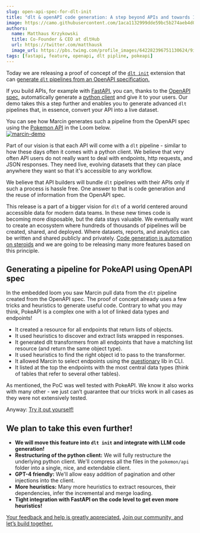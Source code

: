 ```yaml
---
slug: open-api-spec-for-dlt-init
title: "dlt & openAPI code generation: A step beyond APIs and towards 10,000s of live datasets"
image: https://camo.githubusercontent.com/1aca1132999dde59bc5b274aeb4d01c79eab525941362491a534ddd8d1015dce/68747470733a2f2f63646e2e6c6f6f6d2e636f6d2f73657373696f6e732f7468756d626e61696c732f32383036623837336261316334653065613338326562336234666261663830382d776974682d706c61792e676966
authors:
  name: Matthaus Krzykowski
  title: Co-Founder & CEO at dltHub
  url: https://twitter.com/matthausk
  image_url: https://pbs.twimg.com/profile_images/642282396751130624/9ixo0Opj_400x400.jpg
tags: [fastapi, feature, openapi, dlt pipline, pokeapi]
---
```

Today we are releasing a proof of concept of the [`dlt init`](https://dlthub.com/docs/walkthroughs/create-a-pipeline) extension that can [generate `dlt` pipelines from an OpenAPI specification.](https://github.com/dlt-hub/dlt-init-openapi)

If you build APIs, for example with [FastAPI](https://fastapi.tiangolo.com/), you can, thanks to the [OpenAPI spec,](https://spec.openapis.org/oas/v3.1.0) automatically generate a [python client](https://pypi.org/project/openapi-python-client/0.6.0a4/) and give it to your users. Our demo takes this a step further and enables you to generate advanced `dlt` pipelines that, in essence, convert your API into a live dataset.

You can see how Marcin generates such a pipeline from the OpenAPI spec using the [Pokemon API](https://pokeapi.co/) in the Loom below.  
[![marcin-demo](https://camo.githubusercontent.com/1aca1132999dde59bc5b274aeb4d01c79eab525941362491a534ddd8d1015dce/68747470733a2f2f63646e2e6c6f6f6d2e636f6d2f73657373696f6e732f7468756d626e61696c732f32383036623837336261316334653065613338326562336234666261663830382d776974682d706c61792e676966)](https://www.loom.com/share/2806b873ba1c4e0ea382eb3b4fbaf808?sid=501add8b-90a0-4734-9620-c6184d840995)  
  
Part of our vision is that each API will come with a `dlt` pipeline - similar to how these days often it comes with a python client. We believe that very often API users do not really want to deal with endpoints, http requests, and JSON responses. They need live, evolving datasets that they can place anywhere they want so that it's accessible to any workflow.

We believe that API builders will bundle `dlt` pipelines with their APIs only if such a process is hassle free. One answer to that is code generation and the reuse of information from the OpenAPI spec.

This release is a part of a bigger vision for `dlt` of a world centered around accessible data for modern data teams. In these new times code is becoming more disposable, but the data stays valuable. We eventually want to create an ecosystem where hundreds of thousands of pipelines will be created, shared, and deployed. Where datasets, reports, and analytics can be written and shared publicly and privately. [Code generation is automation on steroids](https://dlthub.com/product/#code-generation-is-automation-on-steroids) and we are going to be releasing many more features based on this principle.  
  
## Generating a pipeline for PokeAPI using OpenAPI spec  
  
In the embedded loom you saw Marcin pull data from the `dlt` pipeline created from the OpenAPI spec. The proof of concept already uses a few tricks and heuristics to generate useful code. Contrary to what you may think, PokeAPI is a complex one with a lot of linked data types and endpoints!

- It created a resource for all endpoints that return lists of objects.
- It used heuristics to discover and extract lists wrapped in responses.
- It generated dlt transformers from all endpoints that have a matching list resource (and return the same object type).
- It used heuristics to find the right object id to pass to the transformer.
- It allowed Marcin to select endpoints using the [questionary](https://github.com/tmbo/questionary) lib in CLI.
- It listed at the top the endpoints with the most central data types (think of tables that refer to several other tables).

As mentioned, the PoC was well tested with PokeAPI. We know it also works with many other - we just can’t guarantee that our tricks work in all cases as they were not extensively tested.

Anyway: [Try it out yourself!](https://github.com/dlt-hub/dlt-init-openapi)

## We plan to take this even further!

- **We will move this feature into `dlt init` and integrate with LLM code generation!**
- **Restructuring of the python client:** We will fully restructure the underlying python client. We'll compress all the files in the `pokemon/api` folder into a single, nice, and extendable client.
- **GPT-4 friendly:** We'll allow easy addition of pagination and other injections into the client.
- **More heuristics:** Many more heuristics to extract resources, their dependencies, infer the incremental and merge loading.
- **Tight integration with FastAPI on the code level to get even more heuristics!**

[Your feedback and help is greatly appreciated.](https://github.com/dlt-hub/dlt/blob/devel/CONTRIBUTING.md) [Join our community, and let’s build together.](https://join.slack.com/t/dlthub-community/shared_invite/zt-1n5193dbq-rCBmJ6p~ckpSFK4hCF2dYA)